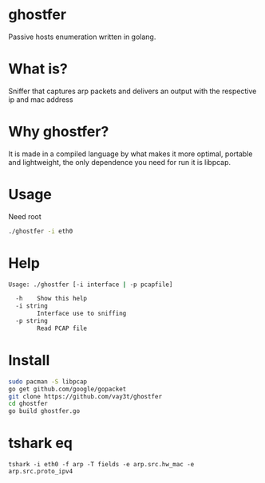 # ghostfer
Passive hosts enumeration written in golang.

# What is?
Sniffer that captures arp packets and delivers an output with the respective ip and mac address

# Why ghostfer?
It is made in a compiled language by what makes it more optimal, portable and lightweight, the only dependence you need for run it is libpcap.

# Usage
Need root

```bash
./ghostfer -i eth0
```

# Help
```bash
Usage: ./ghostfer [-i interface | -p pcapfile]

  -h	Show this help
  -i string
    	Interface use to sniffing
  -p string
    	Read PCAP file
```

# Install
```bash
sudo pacman -S libpcap
go get github.com/google/gopacket
git clone https://github.com/vay3t/ghostfer
cd ghostfer
go build ghostfer.go
```

# tshark eq
```
tshark -i eth0 -f arp -T fields -e arp.src.hw_mac -e arp.src.proto_ipv4
```
